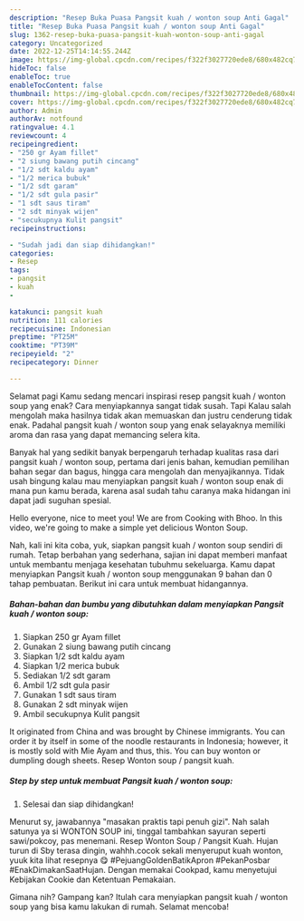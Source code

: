```yaml
---
description: "Resep Buka Puasa Pangsit kuah / wonton soup Anti Gagal"
title: "Resep Buka Puasa Pangsit kuah / wonton soup Anti Gagal"
slug: 1362-resep-buka-puasa-pangsit-kuah-wonton-soup-anti-gagal
category: Uncategorized
date: 2022-12-25T14:14:55.244Z
image: https://img-global.cpcdn.com/recipes/f322f3027720ede8/680x482cq70/pangsit-kuah-wonton-soup-foto-resep-utama.jpg
hideToc: false
enableToc: true
enableTocContent: false
thumbnail: https://img-global.cpcdn.com/recipes/f322f3027720ede8/680x482cq70/pangsit-kuah-wonton-soup-foto-resep-utama.jpg
cover: https://img-global.cpcdn.com/recipes/f322f3027720ede8/680x482cq70/pangsit-kuah-wonton-soup-foto-resep-utama.jpg
author: Admin
authorAv: notfound
ratingvalue: 4.1
reviewcount: 4
recipeingredient:
- "250 gr Ayam fillet"
- "2 siung bawang putih cincang"
- "1/2 sdt kaldu ayam"
- "1/2 merica bubuk"
- "1/2 sdt garam"
- "1/2 sdt gula pasir"
- "1 sdt saus tiram"
- "2 sdt minyak wijen"
- "secukupnya Kulit pangsit"
recipeinstructions:

- "Sudah jadi dan siap dihidangkan!"
categories:
- Resep
tags:
- pangsit
- kuah
- 

katakunci: pangsit kuah  
nutrition: 111 calories
recipecuisine: Indonesian
preptime: "PT25M"
cooktime: "PT39M"
recipeyield: "2"
recipecategory: Dinner

---
```



Selamat pagi Kamu sedang mencari inspirasi resep pangsit kuah / wonton soup yang enak? Cara menyiapkannya sangat tidak susah. Tapi Kalau salah mengolah maka hasilnya tidak akan memuaskan dan justru cenderung tidak enak. Padahal pangsit kuah / wonton soup yang enak selayaknya memiliki aroma dan rasa yang dapat memancing selera kita.


Banyak hal yang sedikit banyak berpengaruh terhadap kualitas rasa dari pangsit kuah / wonton soup, pertama dari jenis bahan, kemudian pemilihan bahan segar dan bagus, hingga cara mengolah dan menyajikannya. Tidak usah bingung kalau mau menyiapkan pangsit kuah / wonton soup enak di mana pun kamu berada, karena asal sudah tahu caranya maka hidangan ini dapat jadi suguhan spesial.

Hello everyone, nice to meet you! We are from Cooking with Bhoo. In this video, we&#39;re going to make a simple yet delicious Wonton Soup.


Nah, kali ini kita coba, yuk, siapkan pangsit kuah / wonton soup sendiri di rumah. Tetap berbahan yang sederhana, sajian ini dapat memberi manfaat untuk membantu menjaga kesehatan tubuhmu sekeluarga. Kamu dapat menyiapkan Pangsit kuah / wonton soup menggunakan 9 bahan dan 0 tahap pembuatan. Berikut ini cara untuk membuat hidangannya.

<!--inarticleads1-->

##### Bahan-bahan dan bumbu yang dibutuhkan dalam menyiapkan Pangsit kuah / wonton soup:

1. Siapkan 250 gr Ayam fillet
1. Gunakan 2 siung bawang putih cincang
1. Siapkan 1/2 sdt kaldu ayam
1. Siapkan 1/2 merica bubuk
1. Sediakan 1/2 sdt garam
1. Ambil 1/2 sdt gula pasir
1. Gunakan 1 sdt saus tiram
1. Gunakan 2 sdt minyak wijen
1. Ambil secukupnya Kulit pangsit


It originated from China and was brought by Chinese immigrants. You can order it by itself in some of the noodle restaurants in Indonesia; however, it is mostly sold with Mie Ayam and thus, this. You can buy wonton or dumpling dough sheets. Resep Wonton soup / pangsit kuah. 

<!--inarticleads2-->

##### Step by step untuk membuat Pangsit kuah / wonton soup:


1. Selesai dan siap dihidangkan!

Menurut sy, jawabannya &#34;masakan praktis tapi penuh gizi&#34;. Nah salah satunya ya si WONTON SOUP ini, tinggal tambahkan sayuran seperti sawi/pokcoy, pas menemani. Resep Wonton Soup / Pangsit Kuah. Hujan turun di Sby terasa dingin, wahhh.cocok sekali menyeruput kuah wonton, yuuk kita lihat resepnya 😋 #PejuangGoldenBatikApron #PekanPosbar #EnakDimakanSaatHujan. Dengan memakai Cookpad, kamu menyetujui Kebijakan Cookie dan Ketentuan Pemakaian. 

Gimana nih? Gampang kan? Itulah cara menyiapkan pangsit kuah / wonton soup yang bisa kamu lakukan di rumah. Selamat mencoba!
